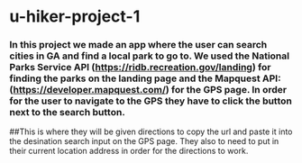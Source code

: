 # u-hiker-project-1

### In this project we made an app where the user can search cities in GA and find a local park to go to. We used the National Parks Service API (https://ridb.recreation.gov/landing) for finding the parks on the landing page and the Mapquest API: (https://developer.mapquest.com/) for the GPS page. In order for the user to navigate to the GPS they have to click the button next to the search button.
##This is where they will be given directions to copy the url and paste it into the desination search input on the GPS page. They also to need to put in their current location address in order for the directions to work.

